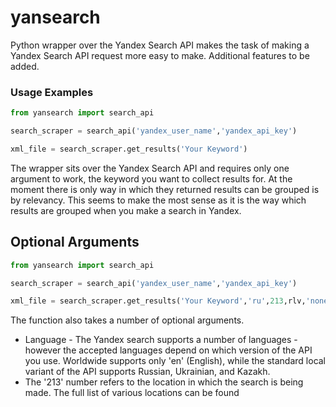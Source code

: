 # yansearch
Python wrapper over the Yandex Search API makes the task of making a Yandex Search API request more easy to make. Additional features to be added.
### Usage Examples
```python
from yansearch import search_api

search_scraper = search_api('yandex_user_name','yandex_api_key')

xml_file = search_scraper.get_results('Your Keyword')
```
The wrapper sits over the Yandex Search API and requires only one argument to work, the keyword you want to collect results for. At the moment there is only way in which they returned results can be grouped is by relevancy. This seems to make the most sense as it is the way which results are grouped when you make a search in Yandex. 

## Optional Arguments

```python
from yansearch import search_api

search_scraper = search_api('yandex_user_name','yandex_api_key')

xml_file = search_scraper.get_results('Your Keyword','ru',213,rlv,'none',50)
```

The function also takes a number of optional arguments.
* Language - The Yandex search supports a number of languages - however the accepted languages depend on which version of the API you use. Worldwide supports only 'en' (English), while the standard local variant of the API supports Russian, Ukrainian, and Kazakh. 
* The '213' number refers to the location in which the search is being made. The full list of various locations can be found 
